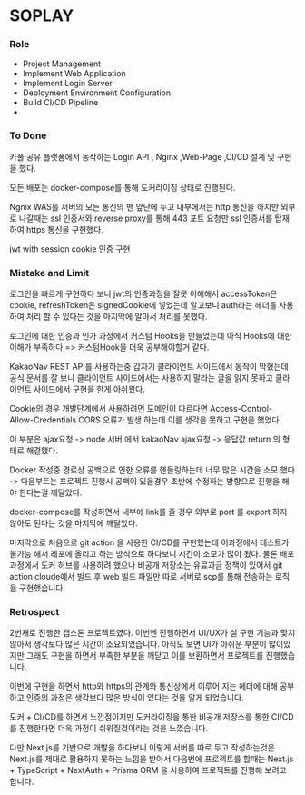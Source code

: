 # SOPLAY

### Role

- Project Management
- Implement Web Application
- Implement Login Server
- Deployment Environment Configuration
- Build CI/CD Pipeline
-

### To Done

카풀 공유 플랫폼에서 동작하는 Login API , Nginx ,Web-Page ,CI/CD 설계 및 구현을 했다.

모든 배포는 docker-compose를 통해 도커라이징 상태로 진행된다.

Ngnix WAS를 서버의 모든 통신의 맨 앞단에 두고 내부에서는 http 통신을 하지만 외부로 나갈때는 ssl 인증서와 reverse proxy를 통해 443 포트 요청만 ssl 인증서를 탑재하여 https 통신을 구현했다.

jwt with session cookie 인증 구현

### Mistake and Limit

로그인을 빠르게 구현하다 보니 jwt의 인증과정을 잘못 이해해서 accessToken은 cookie, refreshToken은 signedCookie에 넣었는데 알고보니 auth라는 헤더를 사용하여 처리 할 수 있다는 것을 마지막에 알아서 처리를 못했다.

로그인에 대한 인증과 인가 과정에서 커스텀 Hooks을 만들었는데 아직 Hooks에 대한 이해가 부족하다 => 커스텀Hook을 더욱 공부해야할거 같다.

KakaoNav REST API를 사용하는중 갑자기 클라이언트 사이드에서 동작이 막혔는데 공식 문서를 잘 보니 클라이언트 사이드에서는 사용하지 말라는 글을 읽지 못하고 클라이언트 사이드에서 구현을 한게 아쉬웠다.

Cookie의 경우 개발단계에서 사용하려면 도메인이 다르다면 Access-Control-Allow-Credentials CORS 오류가 발생 하는데 이를 생각을 못하고 구현을 했었다.

이 부분은 ajax요청 -> node 서버 에서 kakaoNav ajax요청 -> 응답값 return 의 형태로 해결했다.

Docker 작성중 경로상 공백으로 인한 오류를 헨들링하는데 너무 많은 시간을 소모 했다 -> 다음부트는 프로젝트 진행시 공백이 있을경우 초반에 수정하는 방향으로 진행을 해야 한다는걸 깨달았다.

docker-compose를 작성하면서 내부에 link를 줄 경우 외부로 port 를 export 하지 않아도 된다는 것을 마지막에 깨달았다.

마지막으로 처음으로 git action 을 사용한 CI/CD를 구현했는데 이과정에서 테스트가 불가능 해서 레포에 올리고 하는 방식으로 하다보니 시간이 소모가 많이 됬다.
물론 배포 과정에서 도커 허브를 사용하려 했으나 비공개 저장소는 유료과금 정책이 있어서 git action cloude에서 빌드 후 web 빌드 파일만 따로 서버로 scp를 통해 전송하는 로직을 구현했습니다.

### Retrospect

2번재로 진행한 캡스톤 프로젝트였다.
이번엔 진행하면서 UI/UX가 실 구현 기능과 맞지 않아서 생각보다 많은 시간이 소요되었습니다.
아직도 보면 UI가 아쉬운 부분이 많이있지만 그래도 구현을 하면서 부족한 부분을 깨닫고 이를 보환하면서 프로젝트를 진행했습니다.

이번에 구현을 하면서 http와 https의 관계와 통신상에서 이루어 지는 헤더에 대해 공부하고 인증의 과정은 생각보다 많은 방식이 있다는 것을 알게 되었습니다.

도커 + CI/CD를 하면서 느낀점이지만 도커라이징을 통한 비공개 저장소를 통한 CI/CD를 진행한다면 더욱 과정이 쉬워질것이라는 것을 느꼈습니다.

다만 Next.js를 기반으로 개발을 하다보니 이렇게 서버를 따로 두고 작성하는것은 Next.js를 제대로 활용하지 못하는 느낌을 받아서 다음번에 프로젝트를 할때는 Next.js + TypeScript + NextAuth + Prisma ORM 을 사용하여 프로젝트를 진행해 보려고 합니다.
